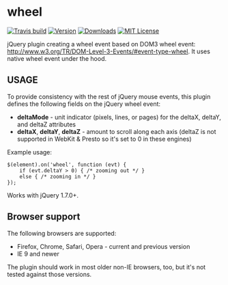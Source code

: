 wheel
=====

[![Travis build](https://img.shields.io/travis/mgol/jquery-wheel.svg?style=flat-square)](https://travis-ci.org/mgol/jquery-wheel)
[![Version](https://img.shields.io/npm/v/jquery-wheel.svg?style=flat-square)](http://npm.im/jquery-wheel)
[![Downloads](https://img.shields.io/npm/dm/jquery-wheel.svg?style=flat-square)](http://npm-stat.com/charts.html?package=jquery-wheel)
[![MIT License](https://img.shields.io/npm/l/jquery-wheel.svg?style=flat-square)](http://opensource.org/licenses/MIT)

jQuery plugin creating a wheel event based on DOM3 wheel event: http://www.w3.org/TR/DOM-Level-3-Events/#event-type-wheel. It uses native wheel event under the hood.

## USAGE

To provide consistency with the rest of jQuery mouse events, this plugin defines the following fields on the jQuery wheel event:
* **deltaMode** - unit indicator (pixels, lines, or pages) for the deltaX, deltaY, and deltaZ attributes
* **deltaX**, **deltaY**, **deltaZ** - amount to scroll along each axis (deltaZ is not supported in WebKit & Presto so it's set to 0 in these engines)

Example usage:

	$(element).on('wheel', function (evt) {
		if (evt.deltaY > 0) { /* zooming out */ }
		else { /* zooming in */ }
	});

Works with jQuery 1.7.0+.


Browser support
---------------

The following browsers are supported:
* Firefox, Chrome, Safari, Opera - current and previous version
* IE 9 and newer

The plugin should work in most older non-IE browsers, too, but it's not tested against those versions.
